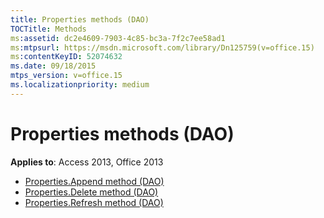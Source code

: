 ```yaml
---
title: Properties methods (DAO)
TOCTitle: Methods
ms:assetid: dc2e4609-7903-4c85-bc3a-7f2c7ee58ad1
ms:mtpsurl: https://msdn.microsoft.com/library/Dn125759(v=office.15)
ms:contentKeyID: 52074632
ms.date: 09/18/2015
mtps_version: v=office.15
ms.localizationpriority: medium
---
```


# Properties methods (DAO)

**Applies to**: Access 2013, Office 2013

- [Properties.Append method (DAO)](properties-append-method-dao.md)
- [Properties.Delete method (DAO)](properties-delete-method-dao.md)
- [Properties.Refresh method (DAO)](properties-refresh-method-dao.md)

